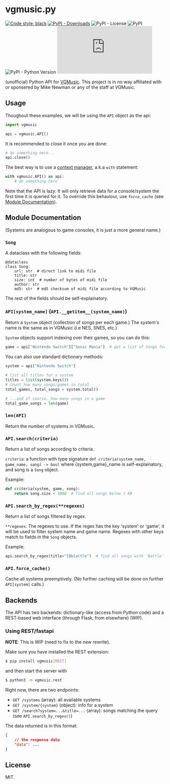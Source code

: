 # vgmusic.py

[![Code style: black](https://img.shields.io/badge/code%20style-black-000000.svg)](https://github.com/psf/black)
[![PyPI - Downloads](https://img.shields.io/pypi/dm/vgmusic)](https://pypi.org/project/vgmusic)
![PyPI - License](https://img.shields.io/pypi/l/vgmusic)
![PyPI](https://img.shields.io/pypi/v/vgmusic)
![PyPI - Python Version](https://img.shields.io/pypi/pyversions/vgmusic)
![Lines of code](https://img.shields.io/tokei/lines/github/ongyx/vgmusic.py)

(unofficial) Python API for [VGMusic](vgmusic.com).
This project is in no way affiliated with or sponsered by Mike Newman or any of the staff at VGMusic.

## Usage

Thoughout these examples, we will be using the `API` object as the api:

```python
import vgmusic

api = vgmusic.API()
```

It is recommended to close it once you are done:

```python
# do something here...
api.close()
```

The best way is to use a [context manager](https://www.python.org/dev/peps/pep-0343/), a.k.a `with` statement:

```python
with vgmusic.API() as api:
    # do something here
```

Note that the API is lazy: It will only retrieve data for a console/system the first time it is queried for it.
To override this behaviour, use `force_cache` (see [Module Documentation](#module-documentation)).

## Module Documentation

(Systems are analogous to game consoles, it is just a more general name.)

### `Song`

A dataclass with the following fields:

```
@dataclass
class Song:
    url: str  # direct link to midi file
    title: str
    size: int  # number of bytes of midi file
    author: str
    md5: str  # md5 checksum of midi file according to VGMusic
```

The rest of the fields should be self-explainatory.

### `API[system_name]` (`API.__getitem__(system_name)`)

Return a `System` object (collection of songs per each game.)
The system's name is the same as in VGMusic (i.e NES, SNES, etc.)

`System` objects support indexing over their games, so you can do this:

```python
game = api["Nintendo Switch"]["Sonic Mania"]  # get a list of Songs for a specific system and game
```

You can also use standard dictionary methods:

```python
system = api["Nintendo Switch"]

# list all titles for a system
titles = list(system.keys())
# count how many songs/games in total
total_games, total_songs = system.total()

# ...and of course, how many songs in a game
total_game_songs = len(game)
```

### `len(API)`

Return the number of systems in VGMusic.

### `API.search(criteria)`

Return a list of songs according to criteria.

`criteria`: a function with type signature `def criteria(system_name, game_name, song) -> bool`
    where {system,game}_name is self-explainatory, and song is a `Song` object.

Example:

```python
def criteria(system, game, song):
    return song.size < 1000  # find all songs below 1 KB
```

### `API.search_by_regex(**regexes)`

Return a list of songs filtered by regex.

`**regexes`: The regexes to use. If the regex has the key 'system' or 'game',
    it will be used to filter system name and game name.
    Regexes with other keys match to fields in the `Song` objects.

Example:

```python
api.search_by_regex(title="[Bb]attle")  # find all songs with 'Battle' or 'battle' in their titles.
```

### `API.force_cache()`

Cache all systems preemptively.
(No further caching will be done on further `API[system]` calls.)

## Backends

The API has two backends: dictionary-like (access from Python code) and a REST-based web interface (through Flask, from elsewhere) (WIP).

### Using REST/fastapi

**NOTE**: This is WIP (need to fix to the new rewrite).

Make sure you have installed the REST extension:

```bash
$ pip install vgmusic[REST]
```

and then start the server with

```bash
$ python3 -m vgmusic.rest
```

Right now, there are two endpoints:

* `GET /systems` (array): all available systems
* `GET /system/{system}` (object): info for a system
* `GET /search?system=...&title=...` (array): songs matching the query (see `API.search_by_regex()`)

The data returned is in this format:

```json
{
    // the response data
    "data": ...
}
```

## License
MIT.
